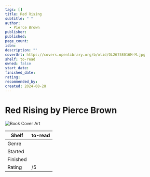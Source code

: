 ```yaml
---
tags: []
title: Red Rising
subtitle: " "
author:
  - Pierce Brown
publisher: 
published: 
page_count: 
isbn: 
description: ""
coverUrl: https://covers.openlibrary.org/b/olid/OL26758016M-M.jpg
shelf: to-read
owned: false
start_date: 
finished_date: 
rating: 
recommended_by: 
created: 2024-08-28
---
```


# Red Rising by Pierce Brown

![Book Cover Art](https://covers.openlibrary.org/b/olid/OL26758016M-M.jpg)

| Shelf | to-read |
| --- | --- |
| Genre |  |
| Started |  |
| Finished |  |
| Rating | /5 |

